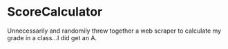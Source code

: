 # ScoreCalculator
Unnecessarily and randomily threw together a web scraper to calculate my grade in a class...I did get an A.

